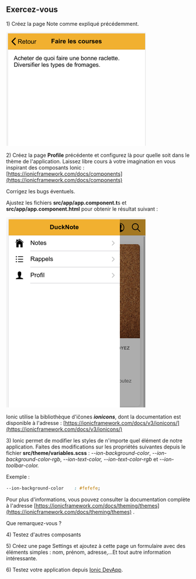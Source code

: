 ## Exercez-vous

1\) Créez la page Note comme expliqué précédemment.

![](/assets/ducknote_note_details.png)

2\) Créez la page **Profile** précédente et configurez là pour quelle soit dans le thème de l'application.
Laissez libre cours à votre imagination en vous inspirant des composants Ionic : [https://ionicframework.com/docs/components](https://ionicframework.com/docs/components)

Corrigez les bugs éventuels.

Ajustez les fichiers **src/app/app.component.t**s et **src/app/app.component.html** pour obtenir le résultat suivant :

![](/assets/screen_ducknote_menu.png)

Ionic utilise la bibliothèque d'iĉones _**ionicons**_, dont la documentation est disponible à l'adresse : [https://ionicframework.com/docs/v3/ionicons/](https://ionicframework.com/docs/v3/ionicons/)

3\) Ionic permet de modifier les styles de n'importe quel élément de notre application. Faites des modifications sur les propriétés suivantes depuis le fichier **src/theme/variables.scss** : _--ion-background-color_, _--ion-background-color-rgb_, _--ion-text-color, --ion-text-color-rgb_ et _--ion-toolbar-color._

Exemple :

```css
--ion-background-color    : #fefefe;
```

Pour plus d'informations, vous pouvez consulter la documentation complète à l'adresse [https://ionicframework.com/docs/theming/themes](https://ionicframework.com/docs/theming/themes) .

Que remarquez-vous ?

4\) Testez d'autres composants

5\) Créez une page Settings et ajoutez à cette page un formulaire avec des éléments simples : nom, prénom, adresse,...Et tout autre information intéressante.

6\) Testez votre application depuis [Ionic DevApp](https://ionicframework.com/docs/appflow/devapp).
